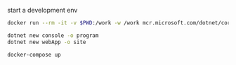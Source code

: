 
start a development env
```bash
docker run --rm -it -v $PWD:/work -w /work mcr.microsoft.com/dotnet/core/sdk /bin/bash
```


```bash
dotnet new console -o program
dotnet new webApp -o site
```

```bash
docker-compose up
```
